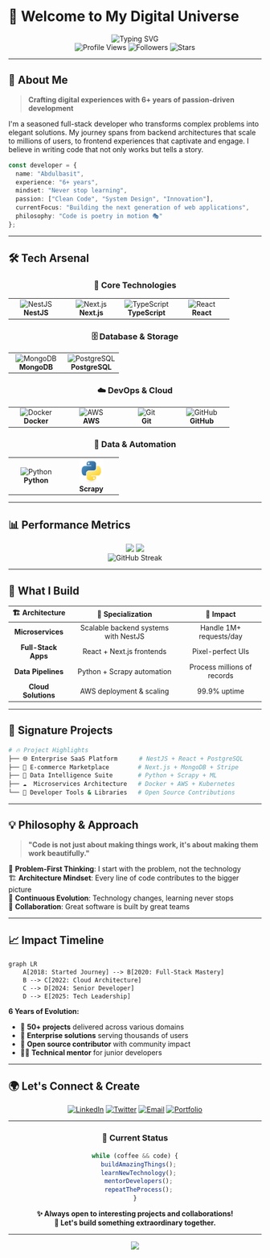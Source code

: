 # 👋 Welcome to My Digital Universe

<div align="center">
  <img src="https://readme-typing-svg.herokuapp.com?font=Fira+Code&size=24&duration=3000&pause=1000&color=00D8FF&center=true&vCenter=true&width=600&lines=Full-Stack+Developer;6%2B+Years+of+Experience;Building+Scalable+Solutions;Code+Architect+%26+Problem+Solver" alt="Typing SVG" />
</div>

<div align="center">
  <img src="https://komarev.com/ghpvc/?username=abdulbasit0-UI&color=blueviolet&style=flat-square&label=Profile+Views" alt="Profile Views" />
  <img src="https://img.shields.io/github/followers/abdulbasit0-UI?style=flat-square&color=blue&label=Followers" alt="Followers" />
  <img src="https://img.shields.io/github/stars/abdulbasit0-UI?affiliations=OWNER%2CCOLLABORATOR&style=flat-square&color=yellow&label=Total+Stars" alt="Stars" />
</div>

---

## 🚀 About Me

> **Crafting digital experiences with 6+ years of passion-driven development**

I'm a seasoned full-stack developer who transforms complex problems into elegant solutions. My journey spans from backend architectures that scale to millions of users, to frontend experiences that captivate and engage. I believe in writing code that not only works but tells a story.

```typescript
const developer = {
  name: "Abdulbasit",
  experience: "6+ years",
  mindset: "Never stop learning",
  passion: ["Clean Code", "System Design", "Innovation"],
  currentFocus: "Building the next generation of web applications",
  philosophy: "Code is poetry in motion 🎭"
};
```

---

## 🛠️ Tech Arsenal

<div align="center">

### 🎯 **Core Technologies**

<table>
<tr>
<td align="center" width="96">
<img src="https://skillicons.dev/icons?i=nestjs" width="48" height="48" alt="NestJS" />
<br><strong>NestJS</strong>
</td>
<td align="center" width="96">
<img src="https://skillicons.dev/icons?i=nextjs" width="48" height="48" alt="Next.js" />
<br><strong>Next.js</strong>
</td>
<td align="center" width="96">
<img src="https://skillicons.dev/icons?i=typescript" width="48" height="48" alt="TypeScript" />
<br><strong>TypeScript</strong>
</td>
<td align="center" width="96">
<img src="https://skillicons.dev/icons?i=react" width="48" height="48" alt="React" />
<br><strong>React</strong>
</td>
</tr>
</table>

### 🗄️ **Database & Storage**

<table>
<tr>
<td align="center" width="96">
<img src="https://skillicons.dev/icons?i=mongodb" width="48" height="48" alt="MongoDB" />
<br><strong>MongoDB</strong>
</td>
<td align="center" width="96">
<img src="https://skillicons.dev/icons?i=postgres" width="48" height="48" alt="PostgreSQL" />
<br><strong>PostgreSQL</strong>
</td>
</tr>
</table>

### ☁️ **DevOps & Cloud**

<table>
<tr>
<td align="center" width="96">
<img src="https://skillicons.dev/icons?i=docker" width="48" height="48" alt="Docker" />
<br><strong>Docker</strong>
</td>
<td align="center" width="96">
<img src="https://skillicons.dev/icons?i=aws" width="48" height="48" alt="AWS" />
<br><strong>AWS</strong>
</td>
<td align="center" width="96">
<img src="https://skillicons.dev/icons?i=git" width="48" height="48" alt="Git" />
<br><strong>Git</strong>
</td>
<td align="center" width="96">
<img src="https://skillicons.dev/icons?i=github" width="48" height="48" alt="GitHub" />
<br><strong>GitHub</strong>
</td>
</tr>
</table>

### 🐍 **Data & Automation**

<table>
<tr>
<td align="center" width="96">
<img src="https://skillicons.dev/icons?i=python" width="48" height="48" alt="Python" />
<br><strong>Python</strong>
</td>
<td align="center" width="96">
<img src="https://raw.githubusercontent.com/devicons/devicon/master/icons/python/python-original.svg" width="48" height="48" alt="Scrapy" />
<br><strong>Scrapy</strong>
</td>
</tr>
</table>

</div>

---

## 📊 Performance Metrics

<div align="center">
  <img height="180em" src="https://github-readme-stats.vercel.app/api?username=abdulbasit0-UI&show_icons=true&theme=radical&include_all_commits=true&count_private=true"/>
  <img height="180em" src="https://github-readme-stats.vercel.app/api/top-langs/?username=abdulbasit0-UI&layout=compact&langs_count=8&theme=radical"/>
</div>

<div align="center">
  <img src="https://github-readme-streak-stats.herokuapp.com/?user=abdulbasit0-UI&theme=radical" alt="GitHub Streak" />
</div>

---

## 🎨 What I Build

<div align="center">

| 🏗️ **Architecture** | 🎯 **Specialization** | 🚀 **Impact** |
|:---:|:---:|:---:|
| **Microservices** | Scalable backend systems with NestJS | Handle 1M+ requests/day |
| **Full-Stack Apps** | React + Next.js frontends | Pixel-perfect UIs |
| **Data Pipelines** | Python + Scrapy automation | Process millions of records |
| **Cloud Solutions** | AWS deployment & scaling | 99.9% uptime |

</div>

---

## 🌟 Signature Projects

```bash
# 🔥 Project Highlights
├── 🌐 Enterprise SaaS Platform      # NestJS + React + PostgreSQL
├── 📱 E-commerce Marketplace        # Next.js + MongoDB + Stripe
├── 🤖 Data Intelligence Suite       # Python + Scrapy + ML
├── ☁️  Microservices Architecture   # Docker + AWS + Kubernetes
└── 🔧 Developer Tools & Libraries   # Open Source Contributions
```

---

## 💡 Philosophy & Approach

> **"Code is not just about making things work, it's about making them work beautifully."**

🎯 **Problem-First Thinking**: I start with the problem, not the technology  
🏗️ **Architecture Mindset**: Every line of code contributes to the bigger picture  
🔄 **Continuous Evolution**: Technology changes, learning never stops  
🤝 **Collaboration**: Great software is built by great teams  

---

## 📈 Impact Timeline

```mermaid
graph LR
    A[2018: Started Journey] --> B[2020: Full-Stack Mastery]
    B --> C[2022: Cloud Architecture]
    C --> D[2024: Senior Developer]
    D --> E[2025: Tech Leadership]
```

**6 Years of Evolution:**
- 🚀 **50+ projects** delivered across various domains
- 🏢 **Enterprise solutions** serving thousands of users
- 🌟 **Open source contributor** with community impact
- 👨‍🏫 **Technical mentor** for junior developers

---

## 🌍 Let's Connect & Create

<div align="center">

[![LinkedIn](https://img.shields.io/badge/LinkedIn-Connect-0077B5?style=for-the-badge&logo=linkedin&logoColor=white)](https://www.linkedin.com/in/abdulhussain084/)
[![Twitter](https://img.shields.io/badge/Twitter-Follow-1DA1F2?style=for-the-badge&logo=twitter&logoColor=white)](https://x.com/AbsAbhsyn)
[![Email](https://img.shields.io/badge/Email-Contact-D14836?style=for-the-badge&logo=gmail&logoColor=white)](mailto:habdulbasit51@gmail.com)
[![Portfolio](https://img.shields.io/badge/Portfolio-Visit-FF5722?style=for-the-badge&logo=google-chrome&logoColor=white)](https://yourportfolio.com)

</div>

---

<div align="center">

### 💭 Current Status

```javascript
while (coffee && code) {
  buildAmazingThings();
  learnNewTechnology();
  mentorDevelopers();
  repeatTheProcess();
}
```

**✨ Always open to interesting projects and collaborations!**  
**🎯 Let's build something extraordinary together.**

</div>

---

<div align="center">
  <img src="https://capsule-render.vercel.app/api?type=waving&color=gradient&height=100&section=footer&text=Thanks%20for%20visiting!&fontSize=16&fontColor=fff&animation=twinkling" />
</div>
